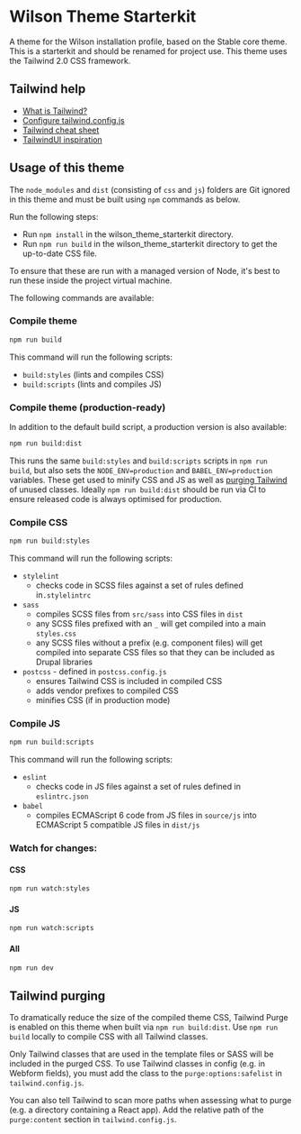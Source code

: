 # Wilson Theme Starterkit

A theme for the Wilson installation profile, based on the Stable core theme. This is a starterkit and should be renamed for project use. This
theme uses the Tailwind 2.0 CSS framework.

## Tailwind help

- [What is Tailwind?](https://tailwindcss.com/)
- [Configure tailwind.config.js](https://tailwindcss.com/docs/configuration)
- [Tailwind cheat sheet](https://nerdcave.com/tailwind-cheat-sheet)
- [TailwindUI inspiration](https://tailwindui.com/components)

## Usage of this theme

The `node_modules` and `dist` (consisting of `css` and `js`) folders are Git ignored in this theme and must be built using `npm` commands as below.

Run the following steps:

- Run `npm install` in the wilson_theme_starterkit directory.
- Run `npm run build` in the wilson_theme_starterkit directory to get the up-to-date CSS file.

To ensure that these are run with a managed version of Node, it's best to run these inside the project virtual machine.

The following commands are available:

### Compile theme
```bash
npm run build
```

This command will run the following scripts:
- `build:styles` (lints and compiles CSS)
- `build:scripts` (lints and compiles JS)

### Compile theme (production-ready)

In addition to the default build script, a production version is also available:

```bash
npm run build:dist
```

This runs the same `build:styles` and `build:scripts` scripts in `npm run build`, but also sets the `NODE_ENV=production` and `BABEL_ENV=production` variables. These get used to minify CSS and JS as well as [purging Tailwind](#tailwind-purging) of unused classes. Ideally `npm run build:dist` should be run via CI to ensure released code is always optimised for production.

### Compile CSS
```bash
npm run build:styles
```

This command will run the following scripts:
- `stylelint`
  - checks code in SCSS files against a set of rules defined in`.stylelintrc` 
- `sass`
  - compiles SCSS files from `src/sass` into CSS files in `dist`
  - any SCSS files prefixed with an `_` will get compiled into a main `styles.css`
  - any SCSS files without a prefix (e.g. component files) will get compiled into separate CSS files so that they can be included as Drupal libraries
- `postcss` - defined in `postcss.config.js`
  - ensures Tailwind CSS is included in compiled CSS 
  - adds vendor prefixes to compiled CSS
  - minifies CSS (if in production mode)

### Compile JS
```bash
npm run build:scripts
```

This command will run the following scripts:
- `eslint`
  - checks code in JS files against a set of rules defined in `eslintrc.json`
- `babel`
  - compiles ECMAScript 6 code from JS files in `source/js` into ECMAScript 5 compatible JS files in `dist/js`

### Watch for changes:

#### CSS
```bash
npm run watch:styles
```

#### JS
```bash
npm run watch:scripts
```

#### All
```bash
npm run dev
```

## Tailwind purging

To dramatically reduce the size of the compiled theme CSS, Tailwind Purge is enabled on this theme when built via `npm run build:dist`. Use `npm run build` locally to compile CSS with all Tailwind classes.

Only Tailwind classes that are used in the template files or SASS will be included in the purged CSS. To use Tailwind classes in config (e.g. in Webform fields), you must add the class to the `purge:options:safelist` in `tailwind.config.js`.

You can also tell Tailwind to scan more paths when assessing what to purge (e.g. a directory containing a React app). Add the relative path of the `purge:content` section in `tailwind.config.js`.
